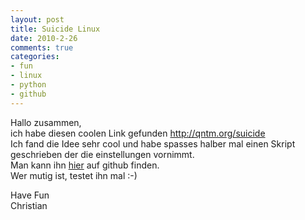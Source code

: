 ```yaml
--- 
layout: post
title: Suicide Linux
date: 2010-2-26
comments: true
categories: 
- fun
- linux
- python
- github
---
```

Hallo zusammen,<br />ich habe diesen coolen Link gefunden <a href="http://qntm.org/suicide">http://qntm.org/suicide</a><br />Ich fand die Idee sehr cool und habe spasses halber mal einen Skript geschrieben der die einstellungen vornimmt.<br /> Man kann ihn <a href="https://github.com/sangyye/Suicide-Linux-Script">hier</a> auf github finden.<br />Wer mutig ist, testet ihn mal :-)<p />Have Fun<br />Christian
